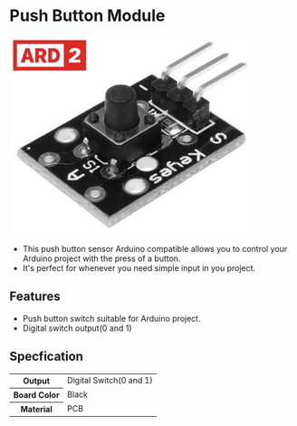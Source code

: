 # Push Button Module
<img src="IMG/arduino-compatible-push-button-sensor.jpg">

- This push button sensor Arduino compatible allows you to control your Arduino project with the press of a button.
- It's perfect for whenever you need simple input  in you project.
## Features
- Push button switch suitable for Arduino project.
- Digital switch output(0 and 1)
## Specfication
<table>
<tr>
<th>Output</th>
<td>Digital Switch(0 and 1)</td>
</tr>
<tr>
<th>Board Color</th>
<td>Black</td>
</tr>
<tr>
<th>Material</th>
<td>PCB</td>
</tr>


</table>